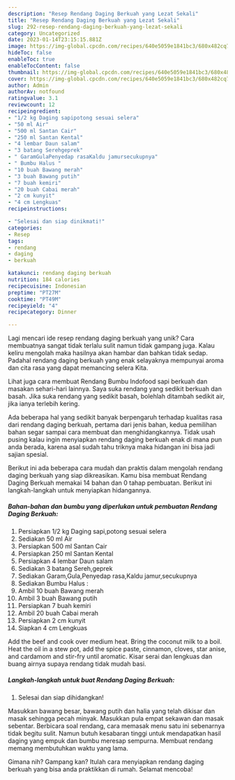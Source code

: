 ```yaml
---
description: "Resep Rendang Daging Berkuah yang Lezat Sekali"
title: "Resep Rendang Daging Berkuah yang Lezat Sekali"
slug: 292-resep-rendang-daging-berkuah-yang-lezat-sekali
category: Uncategorized
date: 2023-01-14T23:15:15.881Z
image: https://img-global.cpcdn.com/recipes/640e5059e1841bc3/680x482cq70/rendang-daging-berkuah-foto-resep-utama.jpg
hideToc: false
enableToc: true
enableTocContent: false
thumbnail: https://img-global.cpcdn.com/recipes/640e5059e1841bc3/680x482cq70/rendang-daging-berkuah-foto-resep-utama.jpg
cover: https://img-global.cpcdn.com/recipes/640e5059e1841bc3/680x482cq70/rendang-daging-berkuah-foto-resep-utama.jpg
author: Admin
authorAv: notfound
ratingvalue: 3.1
reviewcount: 12
recipeingredient:
- "1/2 kg Daging sapipotong sesuai selera"
- "50 ml Air"
- "500 ml Santan Cair"
- "250 ml Santan Kental"
- "4 lembar Daun salam"
- "3 batang Serehgeprek"
- " GaramGulaPenyedap rasaKaldu jamursecukupnya"
- " Bumbu Halus "
- "10 buah Bawang merah"
- "3 buah Bawang putih"
- "7 buah kemiri"
- "20 buah Cabai merah"
- "2 cm kunyit"
- "4 cm Lengkuas"
recipeinstructions:

- "Selesai dan siap dinikmati!"
categories:
- Resep
tags:
- rendang
- daging
- berkuah

katakunci: rendang daging berkuah 
nutrition: 184 calories
recipecuisine: Indonesian
preptime: "PT27M"
cooktime: "PT49M"
recipeyield: "4"
recipecategory: Dinner

---
```





Lagi mencari ide resep rendang daging berkuah yang unik? Cara membuatnya sangat tidak terlalu sulit namun tidak gampang juga. Kalau keliru mengolah maka hasilnya akan hambar dan bahkan tidak sedap. Padahal rendang daging berkuah yang enak selayaknya mempunyai aroma dan cita rasa yang dapat memancing selera Kita.





Lihat juga cara membuat Rendang Bumbu Indofood sapi berkuah dan masakan sehari-hari lainnya. Saya suka rendang yang sedikit berkuah dan basah. Jika suka rendang yang sedikit basah, bolehlah ditambah sedikit air, jika ianya terlebih kering.

Ada beberapa hal yang sedikit banyak berpengaruh terhadap kualitas rasa dari rendang daging berkuah, pertama dari jenis bahan, kedua pemilihan bahan segar sampai cara membuat dan menghidangkannya. Tidak usah pusing kalau ingin menyiapkan rendang daging berkuah enak di mana pun anda berada, karena asal sudah tahu triknya maka hidangan ini bisa jadi sajian spesial.






Berikut ini ada beberapa cara mudah dan praktis dalam mengolah rendang daging berkuah yang siap dikreasikan. Kamu bisa membuat Rendang Daging Berkuah memakai 14 bahan dan 0 tahap pembuatan. Berikut ini langkah-langkah untuk menyiapkan hidangannya.

<!--inarticleads1-->

##### Bahan-bahan dan bumbu yang diperlukan untuk pembuatan Rendang Daging Berkuah:

1. Persiapkan 1/2 kg Daging sapi,potong sesuai selera
1. Sediakan 50 ml Air
1. Persiapkan 500 ml Santan Cair
1. Persiapkan 250 ml Santan Kental
1. Persiapkan 4 lembar Daun salam
1. Sediakan 3 batang Sereh,geprek
1. Sediakan  Garam,Gula,Penyedap rasa,Kaldu jamur,secukupnya
1. Sediakan  Bumbu Halus :
1. Ambil 10 buah Bawang merah
1. Ambil 3 buah Bawang putih
1. Persiapkan 7 buah kemiri
1. Ambil 20 buah Cabai merah
1. Persiapkan 2 cm kunyit
1. Siapkan 4 cm Lengkuas


Add the beef and cook over medium heat. Bring the coconut milk to a boil. Heat the oil in a stew pot, add the spice paste, cinnamon, cloves, star anise, and cardamom and stir-fry until aromatic. Kisar serai dan lengkuas dan buang airnya supaya rendang tidak mudah basi. 

<!--inarticleads2-->

##### Langkah-langkah untuk buat Rendang Daging Berkuah:


1. Selesai dan siap dihidangkan!

Masukkan bawang besar, bawang putih dan halia yang telah dikisar dan masak sehingga pecah minyak. Masukkan pula empat sekawan dan masak sebentar. Berbicara soal rendang, cara memasak menu satu ini sebenarnya tidak begitu sulit. Namun butuh kesabaran tinggi untuk mendapatkan hasil daging yang empuk dan bumbu meresap sempurna. Membuat rendang memang membutuhkan waktu yang lama. 

Gimana nih? Gampang kan? Itulah cara menyiapkan rendang daging berkuah yang bisa anda praktikkan di rumah. Selamat mencoba!
